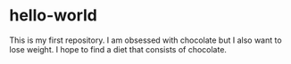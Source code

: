 # hello-world
This is my first repository.
I am obsessed with chocolate but I also want to lose weight. I hope to find a diet that consists of chocolate.
